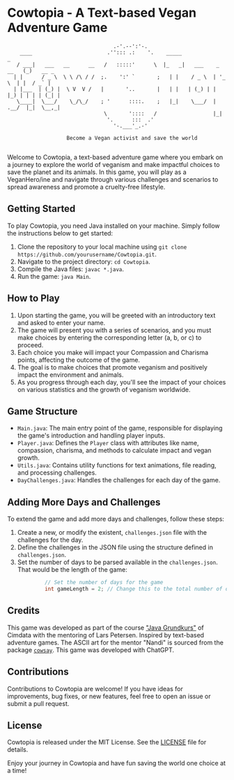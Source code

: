 # Cowtopia - A Text-based Vegan Adventure Game
```
                                  .-'.--':'-.     
    ____                        .''::: .:    '.    _____                   _          
   / ___|   ___   __      __   /   :::::'      \  |_   _|   ___    _ __   (_)   __ _   
  | |      / _ \  \ \ /\ / /  ;.    ':' `       ;   | |    / _ \  | '_ \  | |  / _` |   
  | |___  | (_) |  \ V  V /   |       '..       |   | |   | (_) | | |_) | | | | (_| | 
   \____|  \___/    \_/\_/    ; '      ::::.    ;   |_|    \___/  | .__/  |_|  \__,_| 
                               \       '::::   /                  |_|                  
                                '.      :::  .'    
                                  '-.___'_.-'            

                   Become a Vegan activist and save the world
                   
```
Welcome to Cowtopia, a text-based adventure game where you embark on a journey to explore the world of veganism and make impactful choices to save the planet and its animals. In this game, you will play as a VeganHero/ine and navigate through various challenges and scenarios to spread awareness and promote a cruelty-free lifestyle.

## Getting Started

To play Cowtopia, you need Java installed on your machine. Simply follow the instructions below to get started:

1. Clone the repository to your local machine using `git clone https://github.com/yourusername/Cowtopia.git`.
2. Navigate to the project directory: `cd Cowtopia`.
3. Compile the Java files: `javac *.java`.
4. Run the game: `java Main`.

## How to Play

1. Upon starting the game, you will be greeted with an introductory text and asked to enter your name.
2. The game will present you with a series of scenarios, and you must make choices by entering the corresponding letter (a, b, or c) to proceed.
3. Each choice you make will impact your Compassion and Charisma points, affecting the outcome of the game.
4. The goal is to make choices that promote veganism and positively impact the environment and animals.
5. As you progress through each day, you'll see the impact of your choices on various statistics and the growth of veganism worldwide.

## Game Structure

- `Main.java`: The main entry point of the game, responsible for displaying the game's introduction and handling player inputs.
- `Player.java`: Defines the `Player` class with attributes like name, compassion, charisma, and methods to calculate impact and vegan growth.
- `Utils.java`: Contains utility functions for text animations, file reading, and processing challenges.
- `DayChallenges.java`: Handles the challenges for each day of the game.

## Adding More Days and Challenges

To extend the game and add more days and challenges, follow these steps:

1. Create a new, or modify the existent, `challenges.json` file with the challenges for the day.
2. Define the challenges in the JSON file using the structure defined in `challenges.json`.
3. Set the number of days to be parsed available in the `challenges.json`. That would be the length of the game:
```java
            // Set the number of days for the game
            int gameLength = 2; // Change this to the total number of days in the game

```
## Credits

This game was developed as part of the course ["Java Grundkurs"](https://www.cimdata.de/weiterbildung/java-grundkurs/) of Cimdata with the mentoring of Lars Petersen.
Inspired by text-based adventure games. The ASCII art for the mentor "Nandi" is sourced from the package [`cowsay`](https://en.wikipedia.org/wiki/Cowsay).
This game was developed with ChatGPT.

## Contributions

Contributions to Cowtopia are welcome! If you have ideas for improvements, bug fixes, or new features, feel free to open an issue or submit a pull request.

## License

Cowtopia is released under the MIT License. See the [LICENSE](LICENSE) file for details.

Enjoy your journey in Cowtopia and have fun saving the world one choice at a time!
